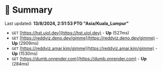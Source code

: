 # 📖 Summary
Last updated: **13/8/2024, 2:51:53 PTG "Asia/Kuala_Lumpur"**

- `GET` [https://hst.ujol.dev](https://hst.ujol.dev) - **Up** (527ms)
- `GET` [https://reddviz.deno.dev/gimme](https://reddviz.deno.dev/gimme) - **Up** (2909ms)
- `GET` [https://reddviz.amar.kim/gimme](https://reddviz.amar.kim/gimme) - **Up** (1530ms)
- `GET` [https://dumb.onrender.com](https://dumb.onrender.com) - **Up** (284ms)
